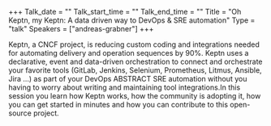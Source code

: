 +++
Talk_date = ""
Talk_start_time = ""
Talk_end_time = ""
Title = "Oh Keptn, my Keptn: A data driven way to DevOps & SRE automation"
Type = "talk"
Speakers = ["andreas-grabner"]
+++

Keptn, a CNCF project, is reducing custom coding and integrations needed for automating delivery and operation sequences by 90%. Keptn uses a declarative, event and data-driven orchestration to connect and orchestrate your favorite tools (GitLab, Jenkins, Selenium, Prometheus, Litmus, Ansible, Jira ...) as part of your DevOps ABSTRACT SRE automation without you having to worry about writing and maintaining tool integrations.In this session you learn how Keptn works, how the community is adopting it, how you can get started in minutes and how you can contribute to this open-source project.
